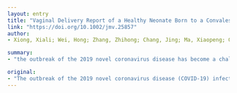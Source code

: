 ```yaml
---
layout: entry
title: "Vaginal Delivery Report of a Healthy Neonate Born to a Convalescent Mother with COVID-19"
link: "https://doi.org/10.1002/jmv.25857"
author:
- Xiong, Xiali; Wei, Hong; Zhang, Zhihong; Chang, Jing; Ma, Xiaopeng; Gao, Xiang; Chen, Qiang; Pang, Qiumei

summary:
- "the outbreak of the 2019 novel coronavirus disease has become a challenging public health threat worldwide. Limited data are available for pregnant women with COVID-19 pneumonia. A live birth without SARS-CoV-2 infection was delivered successfully via the vagina. Findings indicate that there is no intrauterine transmission in this woman. This article is protected by copyright. All rights reserved. We report a case of a convalescing pregnant woman diagnosed as COV-19 infection 37 days before delivery in the third trimester is a novel coronevirus disease (COVID-infection. There are limited data available."

original:
- "The outbreak of the 2019 novel coronavirus disease (COVID-19) infection has become a challenging public health threat worldwide. Limited data are available for pregnant women with COVID-19 pneumonia. We report a case of a convalescing pregnant woman diagnosed as COVID-19 infection 37 days before delivery in the third trimester. A live birth without SARS-CoV-2 infection was delivered successfully via the vagina. Findings from our case indicate that there is no intrauterine transmission in this woman who develops COVID-19 pneumonia in late pregnancy. This article is protected by copyright. All rights reserved."
---
```


